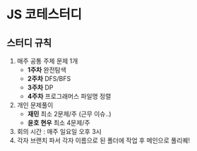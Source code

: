 # JS 코테스터디

## 스터디 규칙
1. 매주 공통 주제 문제 1개
   * <b>1주차</b> 완전탐색
   * <b>2주차</b> DFS/BFS
   * <b>3주차</b> DP
   * <b>4주차</b> 프로그래머스 파일명 정렬
2. 개인 문제풀이
     - <b>재민</b> 최소 2문제/주 (근무 이슈..)
     - <b>윤호 현우</b> 최소 4문제/주
3. 회의 시간 : 매주 일요일 오후 3시 
4. 각자 브랜치 파서 각자 이름으로 된 폴더에 작업 후 메인으로 풀리퀘!
